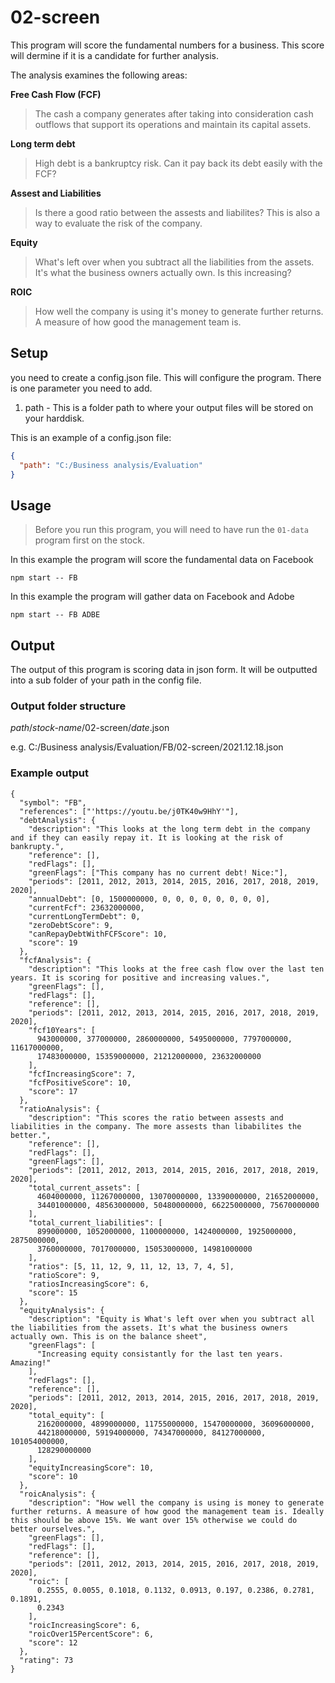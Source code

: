 # 02-screen

This program will score the fundamental numbers for a business. This score will dermine if it is a candidate for further analysis.<br>

<p>The analysis examines the following areas:</p>

**Free Cash Flow (FCF)**

> The cash a company generates after taking into consideration cash outflows that support its operations and maintain its capital assets.<br>

**Long term debt**

> High debt is a bankruptcy risk. Can it pay back its debt easily with the FCF?<br>

**Assest and Liabilities**

> Is there a good ratio between the assests and liabilites? This is also a way to evaluate the risk of the company.<br>

**Equity**

> What's left over when you subtract all the liabilities from the assets. It's what the business owners actually own. Is this increasing?<br>

**ROIC**

> How well the company is using it's money to generate further returns. A measure of how good the management team is.<br>

## Setup

you need to create a config.json file. This will configure the program.
There is one parameter you need to add.

1. path - This is a folder path to where your output files will be stored on your harddisk.

This is an example of a config.json file:

```json
{
  "path": "C:/Business analysis/Evaluation"
}
```

## Usage

> Before you run this program, you will need to have run the `01-data` program first on the stock.

In this example the program will score the fundamental data on Facebook

`npm start -- FB`

In this example the program will gather data on Facebook and Adobe

`npm start -- FB ADBE`

## Output

The output of this program is scoring data in json form. It will be outputted into a sub folder of your path in the config file.

### Output folder structure

_path_/_stock-name_/02-screen/_date_.json

e.g.
C:/Business analysis/Evaluation/FB/02-screen/2021.12.18.json

### Example output

```
{
  "symbol": "FB",
  "references": ["'https://youtu.be/j0TK40w9HhY'"],
  "debtAnalysis": {
    "description": "This looks at the long term debt in the company and if they can easily repay it. It is looking at the risk of bankrupty.",
    "reference": [],
    "redFlags": [],
    "greenFlags": ["This company has no current debt! Nice:"],
    "periods": [2011, 2012, 2013, 2014, 2015, 2016, 2017, 2018, 2019, 2020],
    "annualDebt": [0, 1500000000, 0, 0, 0, 0, 0, 0, 0, 0],
    "currentFcf": 23632000000,
    "currentLongTermDebt": 0,
    "zeroDebtScore": 9,
    "canRepayDebtWithFCFScore": 10,
    "score": 19
  },
  "fcfAnalysis": {
    "description": "This looks at the free cash flow over the last ten years. It is scoring for positive and increasing values.",
    "greenFlags": [],
    "redFlags": [],
    "reference": [],
    "periods": [2011, 2012, 2013, 2014, 2015, 2016, 2017, 2018, 2019, 2020],
    "fcf10Years": [
      943000000, 377000000, 2860000000, 5495000000, 7797000000, 11617000000,
      17483000000, 15359000000, 21212000000, 23632000000
    ],
    "fcfIncreasingScore": 7,
    "fcfPositiveScore": 10,
    "score": 17
  },
  "ratioAnalysis": {
    "description": "This scores the ratio between assests and liabilities in the company. The more assests than libabilites the better.",
    "reference": [],
    "redFlags": [],
    "greenFlags": [],
    "periods": [2011, 2012, 2013, 2014, 2015, 2016, 2017, 2018, 2019, 2020],
    "total_current_assets": [
      4604000000, 11267000000, 13070000000, 13390000000, 21652000000,
      34401000000, 48563000000, 50480000000, 66225000000, 75670000000
    ],
    "total_current_liabilities": [
      899000000, 1052000000, 1100000000, 1424000000, 1925000000, 2875000000,
      3760000000, 7017000000, 15053000000, 14981000000
    ],
    "ratios": [5, 11, 12, 9, 11, 12, 13, 7, 4, 5],
    "ratioScore": 9,
    "ratiosIncreasingScore": 6,
    "score": 15
  },
  "equityAnalysis": {
    "description": "Equity is What's left over when you subtract all the liabilities from the assets. It's what the business owners actually own. This is on the balance sheet",
    "greenFlags": [
      "Increasing equity consistantly for the last ten years. Amazing!"
    ],
    "redFlags": [],
    "reference": [],
    "periods": [2011, 2012, 2013, 2014, 2015, 2016, 2017, 2018, 2019, 2020],
    "total_equity": [
      2162000000, 4899000000, 11755000000, 15470000000, 36096000000,
      44218000000, 59194000000, 74347000000, 84127000000, 101054000000,
      128290000000
    ],
    "equityIncreasingScore": 10,
    "score": 10
  },
  "roicAnalysis": {
    "description": "How well the company is using is money to generate further returns. A measure of how good the management team is. Ideally this should be above 15%. We want over 15% otherwise we could do better ourselves.",
    "greenFlags": [],
    "redFlags": [],
    "reference": [],
    "periods": [2011, 2012, 2013, 2014, 2015, 2016, 2017, 2018, 2019, 2020],
    "roic": [
      0.2555, 0.0055, 0.1018, 0.1132, 0.0913, 0.197, 0.2386, 0.2781, 0.1891,
      0.2343
    ],
    "roicIncreasingScore": 6,
    "roicOver15PercentScore": 6,
    "score": 12
  },
  "rating": 73
}
```
